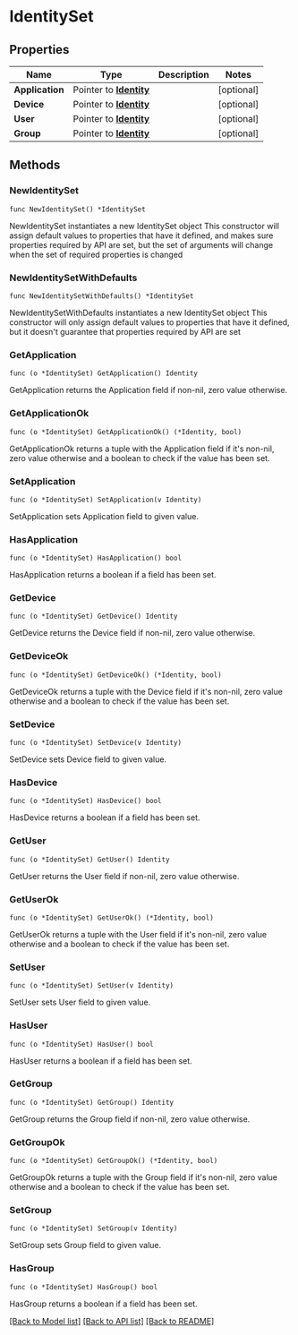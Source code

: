 # IdentitySet

## Properties

Name | Type | Description | Notes
------------ | ------------- | ------------- | -------------
**Application** | Pointer to [**Identity**](Identity.md) |  | [optional] 
**Device** | Pointer to [**Identity**](Identity.md) |  | [optional] 
**User** | Pointer to [**Identity**](Identity.md) |  | [optional] 
**Group** | Pointer to [**Identity**](Identity.md) |  | [optional] 

## Methods

### NewIdentitySet

`func NewIdentitySet() *IdentitySet`

NewIdentitySet instantiates a new IdentitySet object
This constructor will assign default values to properties that have it defined,
and makes sure properties required by API are set, but the set of arguments
will change when the set of required properties is changed

### NewIdentitySetWithDefaults

`func NewIdentitySetWithDefaults() *IdentitySet`

NewIdentitySetWithDefaults instantiates a new IdentitySet object
This constructor will only assign default values to properties that have it defined,
but it doesn't guarantee that properties required by API are set

### GetApplication

`func (o *IdentitySet) GetApplication() Identity`

GetApplication returns the Application field if non-nil, zero value otherwise.

### GetApplicationOk

`func (o *IdentitySet) GetApplicationOk() (*Identity, bool)`

GetApplicationOk returns a tuple with the Application field if it's non-nil, zero value otherwise
and a boolean to check if the value has been set.

### SetApplication

`func (o *IdentitySet) SetApplication(v Identity)`

SetApplication sets Application field to given value.

### HasApplication

`func (o *IdentitySet) HasApplication() bool`

HasApplication returns a boolean if a field has been set.

### GetDevice

`func (o *IdentitySet) GetDevice() Identity`

GetDevice returns the Device field if non-nil, zero value otherwise.

### GetDeviceOk

`func (o *IdentitySet) GetDeviceOk() (*Identity, bool)`

GetDeviceOk returns a tuple with the Device field if it's non-nil, zero value otherwise
and a boolean to check if the value has been set.

### SetDevice

`func (o *IdentitySet) SetDevice(v Identity)`

SetDevice sets Device field to given value.

### HasDevice

`func (o *IdentitySet) HasDevice() bool`

HasDevice returns a boolean if a field has been set.

### GetUser

`func (o *IdentitySet) GetUser() Identity`

GetUser returns the User field if non-nil, zero value otherwise.

### GetUserOk

`func (o *IdentitySet) GetUserOk() (*Identity, bool)`

GetUserOk returns a tuple with the User field if it's non-nil, zero value otherwise
and a boolean to check if the value has been set.

### SetUser

`func (o *IdentitySet) SetUser(v Identity)`

SetUser sets User field to given value.

### HasUser

`func (o *IdentitySet) HasUser() bool`

HasUser returns a boolean if a field has been set.

### GetGroup

`func (o *IdentitySet) GetGroup() Identity`

GetGroup returns the Group field if non-nil, zero value otherwise.

### GetGroupOk

`func (o *IdentitySet) GetGroupOk() (*Identity, bool)`

GetGroupOk returns a tuple with the Group field if it's non-nil, zero value otherwise
and a boolean to check if the value has been set.

### SetGroup

`func (o *IdentitySet) SetGroup(v Identity)`

SetGroup sets Group field to given value.

### HasGroup

`func (o *IdentitySet) HasGroup() bool`

HasGroup returns a boolean if a field has been set.


[[Back to Model list]](../README.md#documentation-for-models) [[Back to API list]](../README.md#documentation-for-api-endpoints) [[Back to README]](../README.md)



